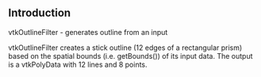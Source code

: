 ## Introduction

vtkOutlineFilter - generates outline from an input

vtkOutlineFilter creates a stick outline (12 edges of a rectangular prism)
based on the spatial bounds (i.e. getBounds()) of its input data. The output
is a vtkPolyData with 12 lines and 8 points.
